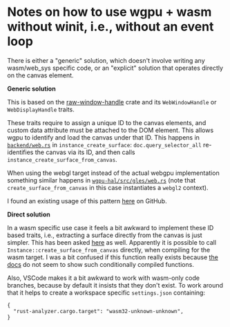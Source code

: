 
# Notes on how to use wgpu + wasm without winit, i.e., without an event loop

There is either a "generic" solution, which doesn't involve writing any wasm/web_sys specific
code, or an "explicit" solution that operates directly on the canvas element.

**Generic solution**

This is based on the [raw-window-handle](https://docs.rs/raw-window-handle/latest/raw_window_handle/) crate
and its `WebWindowHandle` or `WebDisplayHandle` traits.

These traits require to assign a unique ID to the canvas elements, and custom data attribute must be attached
to the DOM element. This allows wgpu to identify and load the canvas under that ID.
This happens in [`backend/web.rs`](https://github.com/gfx-rs/wgpu/blob/7fd129a5356a669914340d01707099a6fa31f098/wgpu/src/backend/web.rs#L839-L862)
in `instance_create_surface`: `doc.query_selector_all` re-identifies the canvas via its ID, and then calls
`instance_create_surface_from_canvas`.

When using the webgl target instead of the actual webgpu implementation something similar happens in
[`wgpu-hal/src/gles/web.rs`](https://github.com/gfx-rs/wgpu/blob/trunk/wgpu-hal/src/gles/web.rs)
(note that `create_surface_from_canvas` in this case instantiates a `webgl2` context).

I found an existing usage of this pattern [here](https://github.com/open-mv-sandbox/ptero/blob/f13bbf6f1d9a70068c132137af9a5ae112ed9276/crates/dacti-viewer-js/src/surface.rs)
on GitHub.


**Direct solution**

In a wasm specific use case it feels a bit awkward to implement these ID based traits, i.e., extracting a surface
directly from the canvas is just simpler. This has been asked [here](https://github.com/gfx-rs/wgpu/discussions/2893)
as well. Apparently it is possible to call `Instance::create_surface_from_canvas` directly, when compiling for the
wasm target. I was a bit confused if this function really exists because [the docs](https://docs.rs/wgpu/latest/wgpu/struct.Instance.html)
do not seem to show such conditionally compiled functions.

Also, VSCode makes it a bit awkward to work with wasm-only code branches, because by default it insists that they
don't exist. To work around that it helps to create a workspace specific `settings.json` containing:

```
{
  "rust-analyzer.cargo.target": "wasm32-unknown-unknown",
}
```

